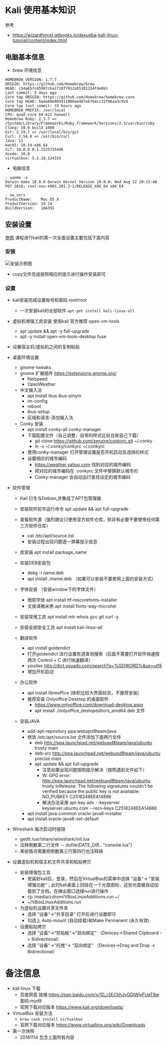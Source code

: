 # Kali 使用基本知识

参考
- https://wizardforcel.gitbooks.io/daxueba-kali-linux-tutorial/content/index.html

## 电脑基本信息

- brew 环境信息

```
HOMEBREW_VERSION: 1.7.7
ORIGIN: https://github.com/Homebrew/brew
HEAD: c54a657cd5987cba2718f7012a55101324fde8b1
Last commit: 5 days ago
Core tap ORIGIN: https://github.com/Homebrew/homebrew-core
Core tap HEAD: 6ada89e003411006ee467eb764cc32f96aa3c924
Core tap last commit: 33 hours ago
HOMEBREW_PREFIX: /usr/local
CPU: quad-core 64-bit haswell
Homebrew Ruby: 2.3.7 => /System/Library/Frameworks/Ruby.framework/Versions/2.3/usr/bin/ruby
Clang: 10.0 build 1000
Git: 2.19.1 => /usr/local/bin/git
Curl: 7.54.0 => /usr/bin/curl
Java: 11
macOS: 10.14-x86_64
CLT: 10.0.0.0.1.1535735448
Xcode: 10.0
virtualbox: 5.2.18,124319
```

- 电脑信息

```
- uanme -a
Darwin mako 18.0.0 Darwin Kernel Version 18.0.0: Wed Aug 22 20:13:40 PDT 2018; root:xnu-4903.201.2~1/RELEASE_X86_64 x86_64

- sw_vers
ProductName:	Mac OS X
ProductVersion:	10.14
BuildVersion:	18A391
```

## 安装设置

[参照](https://study.163.com/course/courseMain.htm?courseId=1005094023) 课程进行kali的第一次全面设置主要包括下面内容

### 安装

![安装示例图](https://raw.githubusercontent.com/pemako/LearnSummary/master/LearnKali/imgs/kali-install-demo.gif)

- copy文件完成按照相应的提示进行操作安装即可


### 设置

- kali安装完成设置账号和密码 root/root
    - 一次安装kali的全部软件 `apt-get install kali-linux-all` 
- 虚拟机增强工具安装 使用kali 官方推荐 open-vm-tools
    - apt update && apt -y full-upgrade
    - apt -y install open-vm-tools-desktop fuse
- 设置宿主机/虚拟机之间的复制粘贴
- 桌面环境设置
    - gnome-tweaks
    - gnome 扩展插件  https://extensions.gnome.org/  
    	- Netspeed
    	- OpenWeather
    - 中文输入法
    	- apt install ibus ibus-pinyin
    	- im-config
    	- reboot
    	- ibus-setup
    	- 区域和语言-添加输入法
   	- Conky 安装
   		- apt install conky-all conky-manager
   		- 下载配置文件（自己调整，自带的样式比较丑故自己下载）
   			- git clone https://github.com/zenzire/conkyrc.git ~/.conky
   			- ln -s ~/.conky/conkyrc ~/.conkyrc
   		- 使用conky-manager 打开管理设置是否开机启动及选择的样式
   		- 设置相应的城市编码
   			- https://weather.yahoo.com 找到对应的城市编码
   			- 把对应的城市编码在 .conkyrc 文件中替换默认城市的
   			- Conky-manager 会自动运行查找设定的城市编码
- 软件管理
	- Kali 衍生与Debian,并集成了APT包管理器
	- 安装软件前毕运行命令 apt update && apt full-upgrade
	- 查看软件源（强烈建议只使用官方软件仓库，除非有必要不要使用任何第三方软件仓库）
		- cat /etc/apt/source.list
		- 安装过程出现问题逐一屏幕提示信息
	- 库安装 apt install package_name
	- 安装DEB安装包
		- dekg -i name.deb  
		- apt install ./name.deb （如果可以安装不要使用上面的安装方式）

	- 字体安装 （安装window下的字体文件）
		- 微软字体 apt install ttf-mscorefonts-installer
		- 文泉译微米黑  apt install fonts-wqy-microhei
	- 安装常用工具 apt install mtr whois gcc git curl -y
	- 安装全部安全工具 apt install kali-linux-all
	- 翻译软件
		- apt install goldendict
		- 打开goldendict 进行设置有道查询搜索（后面不需要打开软件快速按两次 Control + C 进行快速翻译）
		- youdao http://dict.youado.com/search?q=%GDWORD%&ue=utf8
		- 增加开机启动
	- 办公软件
		- apt install libreoffice (体积比较大界面较丑，不推荐安装)
		- 推荐安装 Onlyoffice Desktop 的桌面软件
			- https://www.onlyoffice.com/download-desktop.aspx
			- apt install ./onlyoffice_destopeditors_amd64.deb 文件
	- 安装JAVA
		- add-apt-repository ppa:webupd8team/java
		- 修改 /etc/apt/source.list 文件添加下面两行文件
			- deb http://ppa.launchpad.net/webupd8team/java/ubuntu trusty main
			- deb-src http://ppa.launchpad.net/webupd8team/java/ubuntu precise main
			- apt update && apt full-upgrade
				- 注意如果出现问题按照提示解决（按照遇到文件如下）
				- W: GPG error: http://ppa.launchpad.net/webupd8team/java/ubuntu trusty InRelease: The following signatures couldn't be verified because the public key is not available: NO_PUBKEY C2518248EEA14886
				- 解决办法采用 apt-key adv --keyserver keyserver.ubuntu.com --recv-keys C2518248EEA14886
		- apt install java-common oracle-java8-installer
		- apt install oracle-java8-set-default

- Wireshark 每次启动时报错
	- gedit /usr/share/wireshark/init.lua
	- 注释倒数第二行文件 -- dofile(DATE_DIR.. "console.lua")
	- 某些情况需要把倒数第三行第四行也注释掉

- 设置虚拟机和宿主机文件共享和粘贴拷贝
	- 安装增强包工具
		- 安装好kali后，登录，然后在VirtualBox的菜单中选择 ”设备“-> ”安装增强功能“；此时kali桌面上回挂在一个光盘图标，这张光盘被自动加载到了文档。在弹出窗口选择run进行操作
		- cp /media/cdrom/VBoxLinuxAdditions.run ~/
		- ~/VBoxLinuxAdditions.run 
	- 为虚拟机设置共享文件夹
		- 选择 ”设备“->”共享目录“ 打开后进行设置即可
		- 勾选上 Auto-mount (自动挂载)和Make Permanent (永久有效)
	- 设置粘贴拷贝
		- 选择 ”设备“->”剪贴板“->”双向绑定“  （Devices->Shared Clipboard -> Bidirectional）
		- 选择 ”设备“->”托拽“-> “双向绑定” （Devices->Drag and Drop -> Bidirectional）

# 备注信息

- kali linux 下载
	- 百度网盘 链接:https://pan.baidu.com/s/1D_r2ECbhJyGDlWlyFUeT8w  密码:myd9
	- 官网下载对应版本 https://www.kali.org/downloads/
- VirtualBox 安装方法
	- `brew cask install virtualbox`
	- 官网下载对应版本 https://www.virtualbox.org/wiki/Downloads
- 第一次快照
	- 20181114 包含上面所有内容

